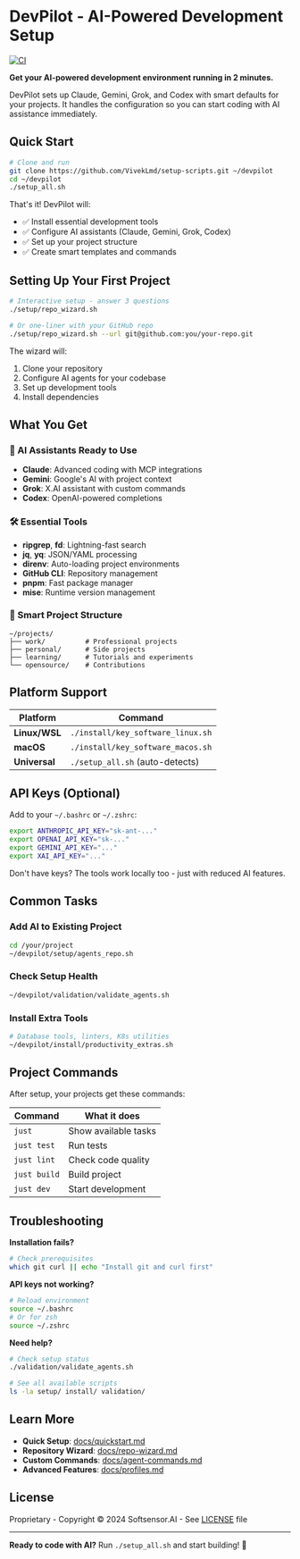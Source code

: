 # DevPilot - AI-Powered Development Setup

[![CI](https://github.com/VivekLmd/setup-scripts/actions/workflows/ci.yml/badge.svg?branch=main)](https://github.com/VivekLmd/setup-scripts/actions/workflows/ci.yml)

**Get your AI-powered development environment running in 2 minutes.**

DevPilot sets up Claude, Gemini, Grok, and Codex with smart defaults for your projects. It handles the configuration so you can start coding with AI assistance immediately.

## Quick Start

```bash
# Clone and run
git clone https://github.com/VivekLmd/setup-scripts.git ~/devpilot
cd ~/devpilot
./setup_all.sh
```

That's it! DevPilot will:
- ✅ Install essential development tools
- ✅ Configure AI assistants (Claude, Gemini, Grok, Codex)
- ✅ Set up your project structure
- ✅ Create smart templates and commands

## Setting Up Your First Project

```bash
# Interactive setup - answer 3 questions
./setup/repo_wizard.sh

# Or one-liner with your GitHub repo
./setup/repo_wizard.sh --url git@github.com:you/your-repo.git
```

The wizard will:
1. Clone your repository
2. Configure AI agents for your codebase
3. Set up development tools
4. Install dependencies

## What You Get

### 🤖 AI Assistants Ready to Use
- **Claude**: Advanced coding with MCP integrations
- **Gemini**: Google's AI with project context
- **Grok**: X.AI assistant with custom commands
- **Codex**: OpenAI-powered completions

### 🛠️ Essential Tools
- **ripgrep**, **fd**: Lightning-fast search
- **jq**, **yq**: JSON/YAML processing
- **direnv**: Auto-loading project environments
- **GitHub CLI**: Repository management
- **pnpm**: Fast package manager
- **mise**: Runtime version management

### 📁 Smart Project Structure
```
~/projects/
├── work/          # Professional projects
├── personal/      # Side projects
├── learning/      # Tutorials and experiments
└── opensource/    # Contributions
```

## Platform Support

| Platform | Command |
|----------|---------|
| **Linux/WSL** | `./install/key_software_linux.sh` |
| **macOS** | `./install/key_software_macos.sh` |
| **Universal** | `./setup_all.sh` (auto-detects) |

## API Keys (Optional)

Add to your `~/.bashrc` or `~/.zshrc`:

```bash
export ANTHROPIC_API_KEY="sk-ant-..."
export OPENAI_API_KEY="sk-..."
export GEMINI_API_KEY="..."
export XAI_API_KEY="..."
```

Don't have keys? The tools work locally too - just with reduced AI features.

## Common Tasks

### Add AI to Existing Project
```bash
cd /your/project
~/devpilot/setup/agents_repo.sh
```

### Check Setup Health
```bash
~/devpilot/validation/validate_agents.sh
```

### Install Extra Tools
```bash
# Database tools, linters, K8s utilities
~/devpilot/install/productivity_extras.sh
```

## Project Commands

After setup, your projects get these commands:

| Command | What it does |
|---------|-------------|
| `just` | Show available tasks |
| `just test` | Run tests |
| `just lint` | Check code quality |
| `just build` | Build project |
| `just dev` | Start development |

## Troubleshooting

**Installation fails?**
```bash
# Check prerequisites
which git curl || echo "Install git and curl first"
```

**API keys not working?**
```bash
# Reload environment
source ~/.bashrc
# Or for zsh
source ~/.zshrc
```

**Need help?**
```bash
# Check setup status
./validation/validate_agents.sh

# See all available scripts
ls -la setup/ install/ validation/
```

## Learn More

- **Quick Setup**: [docs/quickstart.md](docs/quickstart.md)
- **Repository Wizard**: [docs/repo-wizard.md](docs/repo-wizard.md)
- **Custom Commands**: [docs/agent-commands.md](docs/agent-commands.md)
- **Advanced Features**: [docs/profiles.md](docs/profiles.md)

## License

Proprietary - Copyright © 2024 Softsensor.AI - See [LICENSE](LICENSE) file

---

**Ready to code with AI?** Run `./setup_all.sh` and start building! 🚀